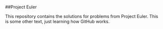 ##Project Euler

This repository contains the solutions for problems from Project Euler.
This is some other text, just learning how GitHub works.
